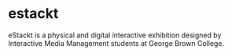 # estackt
eStackt is a physical and digital interactive exhibition designed  by Interactive Media Management students at George Brown College.
